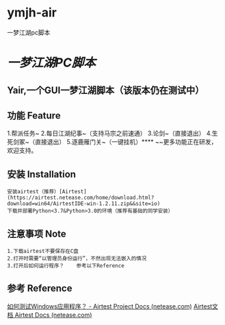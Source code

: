 # ymjh-air
一梦江湖pc脚本
# *一梦江湖PC脚本*

## Yair,一个GUI一梦江湖脚本（该版本仍在测试中）

## **功能** Feature

1.帮派任务~
2.每日江湖纪事~（支持马宗之前速通）
3.论剑~（直接退出）
4.生死剑冢~（直接退出）
5.逐鹿雁门关~（一键挂机）****
~~更多功能正在研发，欢迎支持。

## **安装** Installation

```
安装airtest（推荐）[Airtest](https://airtest.netease.com/home/download.html?download=win64/AirtestIDE-win-1.2.11.zip&&site=io)
下载并部署Python<3.7&Python>3.0的环境（推荐有基础的同学安装）
```

## **注意事项** Note

```
1.下载airtest不要保存在C盘
2.打开时需要“以管理员身份运行”，不然出现无法嵌入的情况
3.打开后如何运行程序？    参考以下Reference
```

## **参考** Reference

[如何测试Windows应用程序？ - Airtest Project Docs (netease.com)](https://airtest.doc.io.netease.com/tutorial/7_Windows_automated_testing/)
[Airtest文档 Airtest Docs (netease.com)](https://airtest.doc.io.netease.com/)
